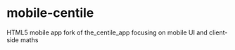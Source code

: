 mobile-centile
==============

HTML5 mobile app fork of the_centile_app focusing on mobile UI and client-side maths
